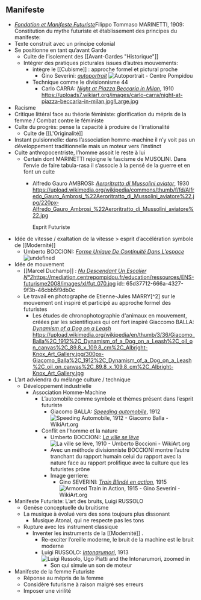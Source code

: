 ## Manifeste
- [*Fondation et Manifeste Futuriste*](https://pierre-lamble2.eu/resources/Exposés_BTS/Manifeste%20du%20Futurisme.pdf)Filippo Tommaso MARINETTI, 1909: Constitution du mythe futuriste et établissement des principes du manifeste:
- Texte construit avec un principe colonial
- Se positionne en tant qu’avant Garde
	- Culte de l’isolement des [[Avant-Gardes "Historique"]]
	- Intégrer des pratiques picturales issues d’autres mouvements:
		- intègre le [[Cubisme]] : approche formel et pictural proche
			- Gino Severini: [*autoportrait*](https://www.centrepompidou.fr/fr/recherche/oeuvres?artiste=Gino%20Severini) ![Autoportrait - Centre Pompidou](https://www.centrepompidou.fr/media/picture/71/64/7164cf3728b34eb55501e35f8801a95d/thumb_large.jpg)
		- Technique comme le divisionnisme 44
			- Carlo CARRA: [*Night at Piazza Beccaria in Milan*](https://www.wikiart.org/en/carlo-carra/night-at-piazza-beccaria-in-milan), 1910 https://uploads7.wikiart.org/images/carlo-carra/night-at-piazza-beccaria-in-milan.jpg!Large.jpg
- Racisme
- Critique littéral face au théorie féministe: glorification du mépris de la femme / Combat contre le féministe
- Culte du progrès: pense la capacité à produire de l’irrationalité
	- Culte de [[L'Originalité]]
- Instant pulsionnelle: dans l’association homme-machine il n’y voit pas un développement traditionnelle mais un moteur vers l’instinct
- Culte anthropocentriste, l’homme assoit le reste à lui
	- Certain dont MARINETTI rejoigne le fascisme de MUSOLINI. Dans l’envie de faire tabula-rasa il s’associe à la pensé de la guerre et en font un culte
		- Alfredo Gauro AMBROSI: [*Aeroritratto di Mussolini aviator*](https://fr.wikipedia.org/wiki/Alfredo_Gauro_Ambrosi), 1930 https://upload.wikimedia.org/wikipedia/commons/thumb/f/fd/Alfredo_Gauro_Ambrosi_%22Aeroritratto_di_Mussolini_aviatore%22.jpg/220px-Alfredo_Gauro_Ambrosi_%22Aeroritratto_di_Mussolini_aviatore%22.jpg
		  
		  Esprit Futuriste
- Idée de vitesse / exaltation de la vitesse > esprit d’accélération symbole de [[Modernité]]
	- Umberto BOCCIONI: [*Forme Unique De Continuité Dans L’espace*](https://fr.wikipedia.org/wiki/L%27Homme_en_mouvement) ![undefined](https://upload.wikimedia.org/wikipedia/commons/thumb/f/fd/%27Unique_Forms_of_Continuity_in_Space%27%2C_1913_bronze_by_Umberto_Boccioni.jpg/1024px-%27Unique_Forms_of_Continuity_in_Space%27%2C_1913_bronze_by_Umberto_Boccioni.jpg)
- Idée de mouvement
	- [[Marcel Duchamp]] : [*Nu Descendant Un Escalier N°2*](https://fr.wikipedia.org/wiki/Nu_descendant_un_escalier_(N%C2%B02))https://mediation.centrepompidou.fr/education/ressources/ENS-futurisme2008/images/xl/fut_070.jpg
	  id:: 65d37712-666a-4327-9f3b-46cbb5f9db0c
	- Le travail en photographe de Etienne-Jules MARRY[^2] sur le mouvement ont inspiré et participé au approche formel des futuristes
		- Les études de chronophotographie d'animaux en mouvement, créées par les scientifiques qui ont fort inspiré Giaccomo BALLA: <a name="firstheading"></a>[*Dynamism of a Dog on a Leash*](https://en.wikipedia.org/wiki/Dynamism_of_a_Dog_on_a_Leash) https://upload.wikimedia.org/wikipedia/en/thumb/3/36/Giacomo_Balla%2C_1912%2C_Dynamism_of_a_Dog_on_a_Leash%2C_oil_on_canvas%2C_89.8_x_109.8_cm%2C_Albright-Knox_Art_Gallery.jpg/300px-Giacomo_Balla%2C_1912%2C_Dynamism_of_a_Dog_on_a_Leash%2C_oil_on_canvas%2C_89.8_x_109.8_cm%2C_Albright-Knox_Art_Gallery.jpg
- L’art adviendra du mélange culture / technique
	- Développement industrielle
		- Association Homme-Machine
			- L’automobile comme symbole et thèmes présent dans l’esprit futuriste
				- Giacomo BALLA: [*Speeding automobile*](https://www.moma.org/collection/works/79343), 1912 ![Speeding Automobile, 1912 - Giacomo Balla - WikiArt.org](https://uploads0.wikiart.org/images/giacomo-balla/speeding-automobile-1912.jpg!Large.jpg)
			- Conflit en l’homme et la nature
				- Umberto BOCCIONI: [*La ville se lève*](https://www.wikiart.org/fr/umberto-boccioni/la-ville-se-leve-1910)  ![La ville se lève, 1910 - Umberto Boccioni - WikiArt.org](https://uploads1.wikiart.org/images/umberto-boccioni/the-city-rises-1910(2).jpg!Large.jpg)
				- Avec un méthode divisionniste BOCCIONI montre l’autre tranchant du rapport humain celui du rapport avec la nature face au rapport prolifique avec la culture que les futuristes prône
				- Image gerriere:
					- Gino SEVERINI: [*Train Blindé en action*](https://www.moma.org/collection/works/79418), 1915 ![Armored Train in Action, 1915 - Gino Severini - WikiArt.org](https://uploads4.wikiart.org/images/gino-severini/armored-train-in-action-1915.jpg!Large.jpg)
- Manifeste Futuriste: L’art des bruits, Luigi RUSSOLO
	- Genèse conceptuelle du bruitisme
	- La musique à évolué vers des sons toujours plus dissonant
		- Musique Atonal, qui ne respecte pas les tons
	- Rupture avec les instrument classique
		- Inventer les instruments de la [[Modernité]] .
			- Re-exciter l’oreille moderne, le bruit de la machine est le bruit moderne
			- Luigi RUSSOLO: [*Intonarumori*](https://www.arthistoryproject.com/artists/luigi-russolo/luigi-russolo-ugo-piatti-and-the-intonarumori/), 1913 ![Luigi Russolo, Ugo Piatti and the Intonarumori, zoomed in](https://www.arthistoryproject.com/site/assets/files/14816/luigi-russolo-luigi-russolo-ugo-piatti-and-the-intonarumori-1913-obelisk-art-history.jpg)
				- Son qui simule un son de moteur
- Manifeste de la femme Futuriste
	- Réponse au mépris de la femme
	- Considère futurisme à raison malgré ses erreurs
	- Imposer une virilité